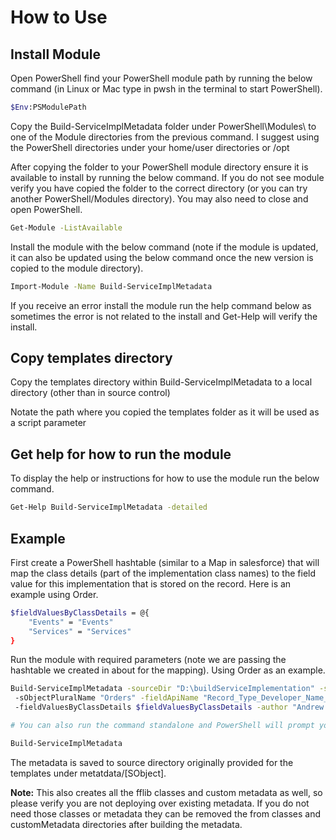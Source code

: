 # How to Use

## Install Module

Open PowerShell find your PowerShell module path by running the below command (in Linux or Mac type in pwsh in the
terminal to start PowerShell).

```bash
$Env:PSModulePath
```

Copy the Build-ServiceImplMetadata folder under PowerShell\Modules\ to one of the Module directories from the previous
command. I suggest using the PowerShell directories under your home/user directories or /opt

After copying the folder to your PowerShell module directory ensure it is available to install by running the below
command. If you do not see module verify you have copied the folder to the correct directory (or you can try another
PowerShell/Modules directory). You may also need to close and open PowerShell.

```bash
Get-Module -ListAvailable
```

Install the module with the below command (note if the module is updated, it can also be updated using the below
command once the new version is copied to the module directory).

```bash
Import-Module -Name Build-ServiceImplMetadata
```

If you receive an error install the module run the help command below as sometimes the error is not related
to the install and Get-Help will verify the install.

## Copy templates directory

Copy the templates directory within Build-ServiceImplMetadata to a local directory (other than in source control)

Notate the path where you copied the templates folder as it will be used as a script parameter

## Get help for how to run the module

To display the help or instructions for how to use the module run the below command.

```bash
Get-Help Build-ServiceImplMetadata -detailed
```

## Example

First create a PowerShell hashtable (similar to a Map in salesforce) that will map the class details (part of the
implementation class names) to the field value for this implementation that is stored on the record. Here is an example
using Order.

```bash
$fieldValuesByClassDetails = @{
	"Events" = "Events"
	"Services" = "Services"
}
```

Run the module with required parameters (note we are passing the hashtable we created in about for the mapping). Using
Order as an example.

```bash
Build-ServiceImplMetadata -sourceDir "D:\buildServiceImplementation" -sObjectApIName "Order" `
 -sObjectPluralName "Orders" -fieldApiName "Record_Type_Developer_Name__c" `
 -fieldValuesByClassDetails $fieldValuesByClassDetails -author "Andrew La Russa" -apiVersion "48.0"

# You can also run the command standalone and PowerShell will prompt you for all required parameters

Build-ServiceImplMetadata
```

The metadata is saved to source directory originally provided for the templates under metatdata/[SObject].

**Note:** This also creates all the fflib classes and custom metadata as well, so please verify you are not deploying over
existing metadata. If you do not need those classes or metadata they can be removed the from classes and customMetadata
directories after building the metadata.
